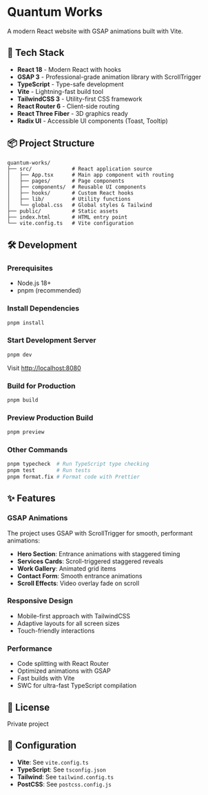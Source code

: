 # Quantum Works

A modern React website with GSAP animations built with Vite.

## 🚀 Tech Stack

- **React 18** - Modern React with hooks
- **GSAP 3** - Professional-grade animation library with ScrollTrigger
- **TypeScript** - Type-safe development
- **Vite** - Lightning-fast build tool
- **TailwindCSS 3** - Utility-first CSS framework
- **React Router 6** - Client-side routing
- **React Three Fiber** - 3D graphics ready
- **Radix UI** - Accessible UI components (Toast, Tooltip)

## 📦 Project Structure

```
quantum-works/
├── src/             # React application source
│   ├── App.tsx      # Main app component with routing
│   ├── pages/       # Page components
│   ├── components/  # Reusable UI components
│   ├── hooks/       # Custom React hooks
│   ├── lib/         # Utility functions
│   └── global.css   # Global styles & Tailwind
├── public/          # Static assets
├── index.html       # HTML entry point
└── vite.config.ts   # Vite configuration
```

## 🛠️ Development

### Prerequisites

- Node.js 18+
- pnpm (recommended)

### Install Dependencies

```bash
pnpm install
```

### Start Development Server

```bash
pnpm dev
```

Visit [http://localhost:8080](http://localhost:8080)

### Build for Production

```bash
pnpm build
```

### Preview Production Build

```bash
pnpm preview
```

### Other Commands

```bash
pnpm typecheck  # Run TypeScript type checking
pnpm test       # Run tests
pnpm format.fix # Format code with Prettier
```

## ✨ Features

### GSAP Animations

The project uses GSAP with ScrollTrigger for smooth, performant animations:

- **Hero Section**: Entrance animations with staggered timing
- **Services Cards**: Scroll-triggered staggered reveals
- **Work Gallery**: Animated grid items
- **Contact Form**: Smooth entrance animations
- **Scroll Effects**: Video overlay fade on scroll

### Responsive Design

- Mobile-first approach with TailwindCSS
- Adaptive layouts for all screen sizes
- Touch-friendly interactions

### Performance

- Code splitting with React Router
- Optimized animations with GSAP
- Fast builds with Vite
- SWC for ultra-fast TypeScript compilation

## 📝 License

Private project

## 🔧 Configuration

- **Vite**: See `vite.config.ts`
- **TypeScript**: See `tsconfig.json`
- **Tailwind**: See `tailwind.config.ts`
- **PostCSS**: See `postcss.config.js`
